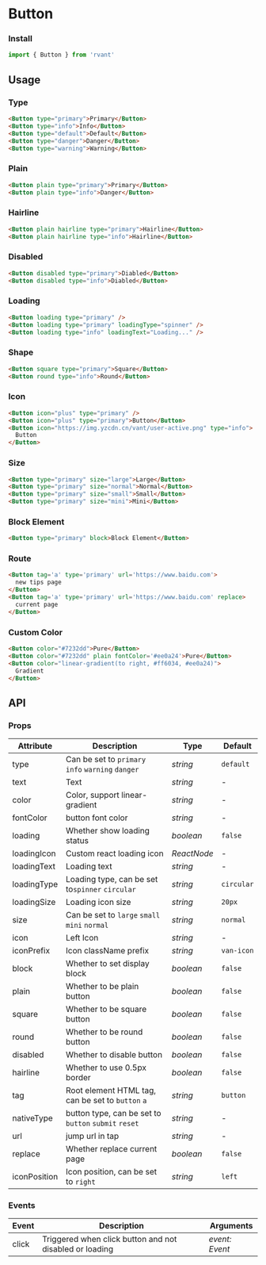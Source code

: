 # Button

### Install

```js
import { Button } from 'rvant'
```

## Usage

### Type

```html
<Button type="primary">Primary</Button>
<Button type="info">Info</Button>
<Button type="default">Default</Button>
<Button type="danger">Danger</Button>
<Button type="warning">Warning</Button>
```

### Plain

```html
<Button plain type="primary">Primary</Button>
<Button plain type="info">Danger</Button>
```

### Hairline

```html
<Button plain hairline type="primary">Hairline</Button>
<Button plain hairline type="info">Hairline</Button>
```

### Disabled

```html
<Button disabled type="primary">Diabled</Button>
<Button disabled type="info">Diabled</Button>
```

### Loading

```html
<Button loading type="primary" />
<Button loading type="primary" loadingType="spinner" />
<Button loading type="info" loadingText="Loading..." />
```

### Shape

```html
<Button square type="primary">Square</Button>
<Button round type="info">Round</Button>
```

### Icon

```html
<Button icon="plus" type="primary" />
<Button icon="plus" type="primary">Button</Button>
<Button icon="https://img.yzcdn.cn/vant/user-active.png" type="info">
  Button
</Button>
```

### Size

```html
<Button type="primary" size="large">Large</Button>
<Button type="primary" size="normal">Normal</Button>
<Button type="primary" size="small">Small</Button>
<Button type="primary" size="mini">Mini</Button>
```

### Block Element

```html
<Button type="primary" block>Block Element</Button>
```

### Route

```html
<Button tag='a' type='primary' url='https://www.baidu.com'>
  new tips page
</Button>
<Button tag='a' type='primary' url='https://www.baidu.com' replace>
  current page
</Button>
```

### Custom Color

```html
<Button color="#7232dd">Pure</Button>
<Button color="#7232dd" plain fontColor='#ee0a24'>Pure</Button>
<Button color="linear-gradient(to right, #ff6034, #ee0a24)">
  Gradient
</Button>
```

## API

### Props

| Attribute | Description | Type | Default |
| --- | --- | --- | --- |
| type | Can be set to `primary` `info` `warning` `danger` | _string_ | `default` |
| text | Text | _string_ | - |
| color | Color, support linear-gradient | _string_ | - |
| fontColor | button font color | _string_ | - |
| loading | Whether show loading status | _boolean_ | `false` |
| loadingIcon | Custom react loading icon | _ReactNode_ | - |
| loadingText | Loading text | _string_ | - |
| loadingType | Loading type, can be set to`spinner` `circular` | _string_ | `circular` |
| loadingSize | Loading icon size | _string_ | `20px` |
| size | Can be set to `large` `small` `mini` `normal` | _string_ | `normal` |
| icon | Left Icon | _string_ | - |
| iconPrefix | Icon className prefix | _string_ | `van-icon` |
| block | Whether to set display block | _boolean_ | `false` |
| plain | Whether to be plain button | _boolean_ | `false` |
| square | Whether to be square button | _boolean_ | `false` |
| round | Whether to be round button | _boolean_ | `false` |
| disabled | Whether to disable button | _boolean_ | `false` |
| hairline | Whether to use 0.5px border | _boolean_ | `false` |
| tag | Root element HTML tag, can be set to `button` `a` | _string_ | `button` |
| nativeType |  button type, can be set to `button` `submit` `reset` | _string_ | - |
| url | jump url in tap | _string_ | - |
| replace | Whether replace current page | _boolean_ | `false` |
| iconPosition | Icon position, can be set to `right` | _string_ | `left` |

### Events

| Event | Description | Arguments |
| --- | --- | --- |
| click | Triggered when click button and not disabled or loading | _event: Event_ |
